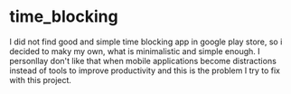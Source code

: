 # time_blocking

I did not find good and simple time blocking app in google play store, so i decided to maky my own, what is minimalistic and simple enough. I personllay don't like that when mobile applications become distractions instead of tools to improve productivity and this is the problem I try to fix with this project.
